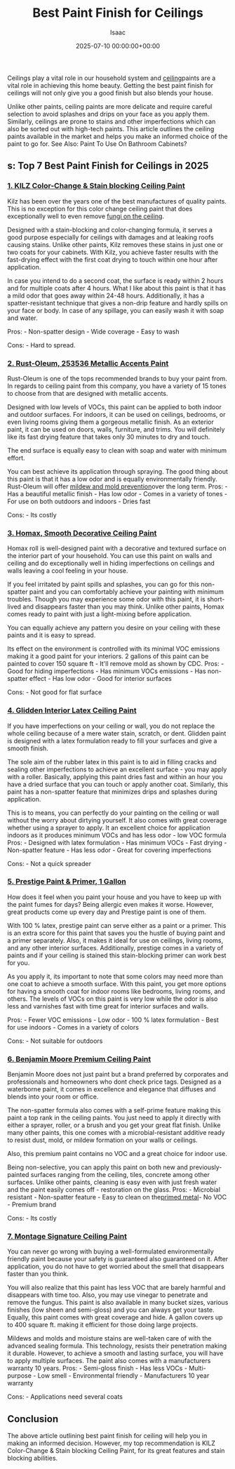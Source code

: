 ﻿---
title: Best Paint Finish for Ceilings
description: Ceilings play a vital role in our household system and ceiling paints are a vital role in achieving this home beauty. Getting the best paint finish for...
slug: /best-paint-finish-for-ceilings/
date: 2025-07-10 00:00:00+00:00
lastmod: 2025-07-10 00:00:00+03:00
author: Isaac
categories:
- Paint
tags:
- paint
- finish
- ceiling
layout: post
---

Ceilings play a vital role in our household system and [ceiling](https://pestpolicy.com/best-paint-for-bathroom-ceiling-to-prevent-mold/)paints are a vital role in achieving this home beauty. Getting the best paint finish for ceilings will not only give you a good finish but also blends your house.

Unlike other paints, ceiling paints are more delicate and require careful selection to avoid splashes and drips on your face as you apply them. Similarly, ceilings are prone to stains and other imperfections which can also be sorted out with high-tech paints. This article outlines the ceiling paints available in the market and helps you make an informed choice of the paint to go for. See Also: Paint To Use On Bathroom Cabinets?

##  s: Top 7 Best Paint Finish for Ceilings in 2025

###  [1. KILZ Color-Change & Stain blocking Ceiling Paint](https://www.amazon.com/dp/B00B2G97IW/?tag=p-policy-20)

Kilz has been over the years one of the best manufactures of quality paints. This is no exception for this color change ceiling paint that does exceptionally well to even remove [fungi on the ceiling](https://www.wikihow.com/Remove-Ceiling-Mold).

Designed with a stain-blocking and color-changing formula, it serves a good purpose especially for ceilings with damages and at leaking roofs causing stains. Unlike other paints, Kilz removes these stains in just one or two coats for your cabinets. With Kilz, you achieve faster results with the fast-drying effect with the first coat drying to touch within one hour after application.

In case you intend to do a second coat, the surface is ready within 2 hours and for multiple coats after 4 hours. What I like about this paint is that it has a mild odor that goes away within 24-48 hours. Additionally, it has a spatter-resistant technique that gives a non-drip feature and hardly spills on your face or body. In case of any spillage, you can easily wash it with soap and water.

Pros: - Non-spatter design - Wide coverage - Easy to wash

Cons: - Hard to spread.


###  [2. Rust-Oleum, 253536 Metallic Accents Paint](https://www.amazon.com/dp/B003EELMYM/?tag=p-policy-20)

Rust-Oleum is one of the tops recommended brands to buy your paint from. In regards to ceiling paint from this company, you have a variety of 15 tones to choose from that are designed with metallic accents.

Designed with low levels of VOCs, this paint can be applied to both indoor and outdoor surfaces. For indoors, it can be used on ceilings, bedrooms, or even living rooms giving them a gorgeous metallic finish. As an exterior paint, it can be used on doors, walls, furniture, and trims. You will definitely like its fast drying feature that takes only 30 minutes to dry and touch.

The end surface is equally easy to clean with soap and water with minimum effort.

You can best achieve its application through spraying. The good thing about this paint is that it has a low odor and is equally environmentally friendly. Rust-Oleum will offer [mildew and mold prevention](https://extension2.missouri.edu/gh5928)over the long term. Pros: - Has a beautiful metallic finish - Has low odor - Comes in a variety of tones - For use on both outdoors and indoors - Dries fast

Cons: - Its costly


###  [3. Homax, Smooth Decorative Ceiling Paint](https://www.amazon.com/dp/B07FZ6M4RW/?tag=p-policy-20)

Homax roll is well-designed paint with a decorative and textured surface on the interior part of your household. You can use this paint on walls and ceiling and do exceptionally well in hiding imperfections on ceilings and walls leaving a cool feeling in your house.

If you feel irritated by paint spills and splashes, you can go for this non-spatter paint and you can comfortably achieve your painting with minimum troubles. Though you may experience some odor with this paint, it is short-lived and disappears faster than you may think. Unlike other paints, Homax comes ready to paint with just a light-mixing before application.

You can equally achieve any pattern you desire on your ceiling with these paints and it is easy to spread.

Its effect on the environment is controlled with its minimal VOC emissions making it a good paint for your interiors. 2 gallons of this paint can be painted to cover 150 square ft - It'll remove mold as shown by CDC. Pros: - Good for hiding imperfections - Has minimum VOCs emissions - Has non-spatter effect - Has low odor - Good for interior surfaces

Cons: - Not good for flat surface


###  [4. Glidden Interior Latex Ceiling Paint](https://www.amazon.com/dp/B075F8FSJ8/?tag=p-policy-20)

If you have imperfections on your ceiling or wall, you do not replace the whole ceiling because of a mere water stain, scratch, or dent. Glidden paint is designed with a latex formulation ready to fill your surfaces and give a smooth finish.

The sole aim of the rubber latex in this paint is to aid in filling cracks and sealing other imperfections to achieve an excellent surface - you may apply with a roller. Basically, applying this paint dries fast and within an hour you have a dried surface that you can touch or apply another coat. Similarly, this paint has a non-spatter feature that minimizes drips and splashes during application.

This is to means, you can perfectly do your painting on the ceiling or wall without the worry about dirtying yourself. It also comes with great coverage whether using a sprayer to apply. It an excellent choice for application indoors as it produces minimum VOCs and has less odor - low VOC formula Pros: - Designed with latex formulation - Has minimum VOCs - Fast drying - Non-spatter feature - Has less odor - Great for covering imperfections

Cons: - Not a quick spreader


###  [5. Prestige Paint & Primer, 1 Gallon](https://www.amazon.com/dp/B0102ZB9K2/?tag=p-policy-20)

How does it feel when you paint your house and you have to keep up with the paint fumes for days? Being allergic even makes it worse. However, great products come up every day and Prestige paint is one of them.

With 100 % latex, prestige paint can serve either as a paint or a primer. This is an extra score for this paint that saves you the hustle of buying paint and a primer separately. Also, it makes it ideal for use on ceilings, living rooms, and any other interior surfaces. Additionally, prestige comes in a variety of paints and if your ceiling is stained this stain-blocking primer can work best for you.

As you apply it, its important to note that some colors may need more than one coat to achieve a smooth surface. With this paint, you get more options for having a smooth coat for indoor rooms like bedrooms, living rooms, and others. The levels of VOCs on this paint is very low while the odor is also less and varnishes fast with time great for interior surfaces and walls.

Pros: - Fewer VOC emissions - Low odor - 100 % latex formulation - Best for use indoors - Comes in a variety of colors

Cons: - Not suitable for outdoors


###  [6. Benjamin Moore Premium Ceiling Paint](https://www.amazon.com/dp/B005G56KGC/?tag=p-policy-20)

Benjamin Moore does not just paint but a brand preferred by corporates and professionals and homeowners who dont check price tags. Designed as a waterborne paint, it comes in excellence and elegance that diffuses and blends into your room or office.

The non-spatter formula also comes with a self-prime feature making this paint a top rank in the ceiling paints. You just need to apply it directly with either a sprayer, roller, or a brush and you get your great flat finish. Unlike many other paints, this one comes with a microbial-resistant additive ready to resist dust, mold, or mildew formation on your walls or ceilings.

Also, this premium paint contains no VOC and a great choice for indoor use.

Being non-selective, you can apply this paint on both new and previously-painted surfaces ranging from the ceiling, tiles, concrete among other surfaces. Unlike other paints, cleaning is easy even with just fresh water and the paint easily comes off - restoration on the glass. Pros: - Microbial resistant - Non-spatter feature - Easy to clean on the[primed metal](https://pestpolicy.com/rustoleum-galvanized-metal-primer/)- No VOC - Premium brand

Cons: - Its costly


###  [7. Montage Signature Ceiling Paint](https://www.amazon.com/dp/B076BTDF1Y/?tag=p-policy-20)

You can never go wrong with buying a well-formulated environmentally friendly paint because your safety is guaranteed also guaranteed on it. After application, you do not have to get worried about the smell that disappears faster than you think.

You will also realize that this paint has less VOC that are barely harmful and disappears with time too. Also, you may use vinegar to penetrate and remove the fungus. This paint is also available in many bucket sizes, various finishes (low sheen and semi-gloss) and you can always get your taste. Equally, this paint comes with great coverage and hide. A gallon covers up to 400 square ft. making it efficient for those doing large projects.

Mildews and molds and moisture stains are well-taken care of with the advanced sealing formula. This technology, resists their penetration making it durable. However, to achieve a smooth and lasting surface, you will have to apply multiple surfaces. The paint also comes with a manufacturers warranty 10 years. Pros: - Semi-gloss finish - Has less VOCs - Multi-purpose - Low smell - Environmental friendly - Manufacturers 10 year warranty

Cons: - Applications need several coats


##  Conclusion

The above article outlining best paint finish for ceiling will help you in making an informed decision. However, my top recommendation is KILZ Color-Change & Stain blocking Ceiling Paint, for its great features and stain blocking abilities.

